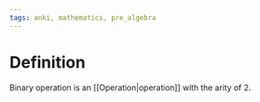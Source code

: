 ```yaml
---
tags: anki, mathematics, pre_algebra
---
```


# Definition

Binary operation is an [[Operation|operation]] with the arity of $2$.